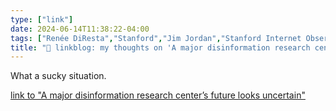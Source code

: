 ```yaml
---
type: ["link"]
date: 2024-06-14T11:38:22-04:00
tags: ["Renée DiResta","Stanford","Jim Jordan","Stanford Internet Observatory"]
title: "🔗 linkblog: my thoughts on 'A major disinformation research center’s future looks uncertain'"
---
```

What a sucky situation.

[link to "A major disinformation research center’s future looks uncertain"](https://www.theverge.com/2024/6/14/24178375/stanford-internet-observatory-misinformation-covid-vaccines-elections-republicans)
